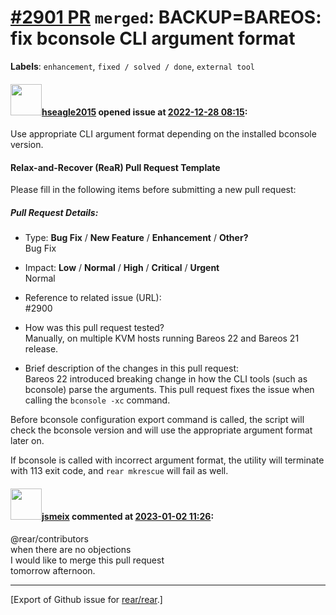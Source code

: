 [\#2901 PR](https://github.com/rear/rear/pull/2901) `merged`: BACKUP=BAREOS: fix bconsole CLI argument format
=============================================================================================================

**Labels**: `enhancement`, `fixed / solved / done`, `external tool`

#### <img src="https://avatars.githubusercontent.com/u/514518?v=4" width="50">[hseagle2015](https://github.com/hseagle2015) opened issue at [2022-12-28 08:15](https://github.com/rear/rear/pull/2901):

Use appropriate CLI argument format depending on the installed bconsole
version.

#### Relax-and-Recover (ReaR) Pull Request Template

Please fill in the following items before submitting a new pull request:

##### Pull Request Details:

-   Type: **Bug Fix** / **New Feature** / **Enhancement** / **Other?**  
    Bug Fix

-   Impact: **Low** / **Normal** / **High** / **Critical** /
    **Urgent**  
    Normal

-   Reference to related issue (URL):  
    \#2900

-   How was this pull request tested?  
    Manually, on multiple KVM hosts running Bareos 22 and Bareos 21
    release.

-   Brief description of the changes in this pull request:  
    Bareos 22 introduced breaking change in how the CLI tools (such as
    bconsole) parse the arguments. This pull request fixes the issue
    when calling the `bconsole -xc` command.

Before bconsole configuration export command is called, the script will
check the bconsole version and will use the appropriate argument format
later on.

If bconsole is called with incorrect argument format, the utility will
terminate with 113 exit code, and `rear mkrescue` will fail as well.

#### <img src="https://avatars.githubusercontent.com/u/1788608?u=925fc54e2ce01551392622446ece427f51e2f0ce&v=4" width="50">[jsmeix](https://github.com/jsmeix) commented at [2023-01-02 11:26](https://github.com/rear/rear/pull/2901#issuecomment-1368864177):

@rear/contributors  
when there are no objections  
I would like to merge this pull request  
tomorrow afternoon.

------------------------------------------------------------------------

\[Export of Github issue for
[rear/rear](https://github.com/rear/rear).\]
